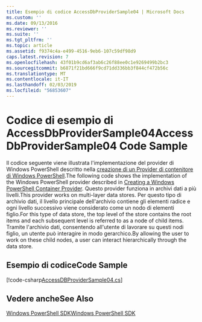 ```yaml
---
title: Esempio di codice AccessDbProviderSample04 | Microsoft Docs
ms.custom: ''
ms.date: 09/13/2016
ms.reviewer: ''
ms.suite: ''
ms.tgt_pltfrm: ''
ms.topic: article
ms.assetid: f9374c4a-e499-4516-9eb6-107c59df98d9
caps.latest.revision: 7
ms.openlocfilehash: 43f01b9cd6af3ab6c26f88ee0c1e9269499b2bc3
ms.sourcegitcommit: b6871f21bd666f9cd71dd336bb3f844cf472b56c
ms.translationtype: MT
ms.contentlocale: it-IT
ms.lasthandoff: 02/03/2019
ms.locfileid: "56853607"
---
```

# <a name="accessdbprovidersample04-code-sample"></a><span data-ttu-id="54290-102">Codice di esempio di AccessDbProviderSample04</span><span class="sxs-lookup"><span data-stu-id="54290-102">AccessDbProviderSample04 Code Sample</span></span>

<span data-ttu-id="54290-103">Il codice seguente viene illustrata l'implementazione del provider di Windows PowerShell descritto nella [creazione di un Provider di contenitore di Windows PowerShell](./creating-a-windows-powershell-container-provider.md).</span><span class="sxs-lookup"><span data-stu-id="54290-103">The following code shows the implementation of the Windows PowerShell provider described in [Creating a Windows PowerShell Container Provider](./creating-a-windows-powershell-container-provider.md).</span></span> <span data-ttu-id="54290-104">Questo provider funziona in archivi dati a più livelli.</span><span class="sxs-lookup"><span data-stu-id="54290-104">This provider works on multi-layer data stores.</span></span> <span data-ttu-id="54290-105">Per questo tipo di archivio dati, il livello principale dell'archivio contiene gli elementi radice e ogni livello successivo viene considerato come un nodo di elementi figlio.</span><span class="sxs-lookup"><span data-stu-id="54290-105">For this type of data store, the top level of the store contains the root items and each subsequent level is referred to as a node of child items.</span></span> <span data-ttu-id="54290-106">Tramite l'archivio dati, consentendo all'utente di lavorare su questi nodi figlio, un utente può interagire in modo gerarchico.</span><span class="sxs-lookup"><span data-stu-id="54290-106">By allowing the user to work on these child nodes, a user can interact hierarchically through the data store.</span></span>

## <a name="code-sample"></a><span data-ttu-id="54290-107">Esempio di codice</span><span class="sxs-lookup"><span data-stu-id="54290-107">Code Sample</span></span>

[!code-csharp[AccessDBProviderSample04.cs](../../powershell-sdk-samples/SDK-2.0/csharp/AccessDBProviderSample04/AccessDBProviderSample04.cs#L11-L1635 "AccessDBProviderSample04.cs")]

## <a name="see-also"></a><span data-ttu-id="54290-108">Vedere anche</span><span class="sxs-lookup"><span data-stu-id="54290-108">See Also</span></span>

[<span data-ttu-id="54290-109">Windows PowerShell SDK</span><span class="sxs-lookup"><span data-stu-id="54290-109">Windows PowerShell SDK</span></span>](../windows-powershell-reference.md)